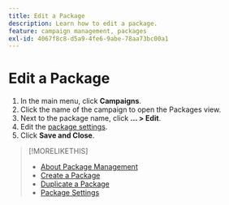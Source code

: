 ```yaml
---
title: Edit a Package
description: Learn how to edit a package.
feature: campaign management, packages
exl-id: 4067f8c8-d5a9-4fe6-9abe-78aa73bc00a1
---
```

# Edit a Package

1. In the main menu, click **Campaigns**.
1. Click the name of the campaign to open the Packages view.
1. Next to the package name, click  **... > Edit**.
1. Edit the [package settings](package-settings.md).
1. Click **Save and Close**.

>[!MORELIKETHIS]
>
>* [About Package Management](package-about.md)
>* [Create a Package](package-create.md)
>* [Duplicate a Package](package-duplicate.md)
>* [Package Settings](package-settings.md)
